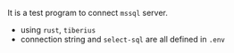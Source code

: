 It is a test program to connect `mssql` server. 

- using `rust`, `tiberius`
- connection string and `select-sql` are all defined in `.env`
